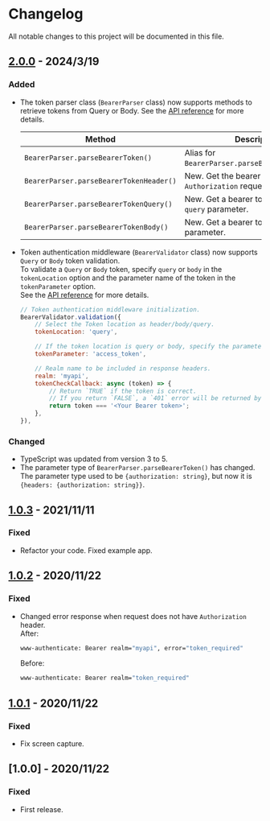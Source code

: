 # Changelog
All notable changes to this project will be documented in this file.

## [2.0.0] - 2024/3/19
### Added
- The token parser class (`BearerParser` class) now supports methods to retrieve tokens from Query or Body.
    See the [API reference](API.md) for more details.

    |Method|Description|
    |--|--|
    |`BearerParser.parseBearerToken()`|Alias for `BearerParser.parseBearerTokenHeader`.|
    |`BearerParser.parseBearerTokenHeader()`|New. Get the bearer token from the `Authorization` request header.|
    |`BearerParser.parseBearerTokenQuery()`|New. Get a bearer token from the `query` parameter.|
    |`BearerParser.parseBearerTokenBody()`|New. Get a bearer token from the `body` parameter.|
- Token authentication middleware (`BearerValidator` class) now supports `Query` or `Body` token validation.  
    To validate a `Query` or `Body` token, specify `query` or `body` in the `tokenLocation` option and the parameter name of the token in the `tokenParameter` option.  
    See the [API reference](API.md) for more details.

    ```js
    // Token authentication middleware initialization.
    BearerValidator.validation({
        // Select the Token location as header/body/query.
        tokenLocation: 'query',

        // If the token location is query or body, specify the parameter name of the token.
        tokenParameter: 'access_token',

        // Realm name to be included in response headers.
        realm: 'myapi',
        tokenCheckCallback: async (token) => {
            // Return `TRUE` if the token is correct.
            // If you return `FALSE`, a `401` error will be returned by the `BearerValidator.validation` middleware.
            return token === '<Your Bearer token>';
        },
    }),
    ```

### Changed
- TypeScript was updated from version 3 to 5.
- The parameter type of `BearerParser.parseBearerToken()` has changed.  
    The parameter type used to be `{authorization: string}`, but now it is `{headers: {authorization: string}}`.

## [1.0.3] - 2021/11/11
### Fixed
- Refactor your code. Fixed example app.

## [1.0.2] - 2020/11/22
### Fixed
- Changed error response when request does not have `Authorization` header.  
    After:  
    ```sh
    www-authenticate: Bearer realm="myapi", error="token_required"
    ```

    Before:  
    ```sh
    www-authenticate: Bearer realm="token_required"
    ```

## [1.0.1] - 2020/11/22
### Fixed
- Fix screen capture.

## [1.0.0] - 2020/11/22
### Fixed
- First release.

[1.0.1]: https://github.com/takuya-motoshima/bearer-token-parser/compare/v1.0.0...v1.0.1
[1.0.2]: https://github.com/takuya-motoshima/bearer-token-parser/compare/v1.0.1...v1.0.2
[1.0.3]: https://github.com/takuya-motoshima/bearer-token-parser/compare/v1.0.2...v1.0.3
[2.0.0]: https://github.com/takuya-motoshima/bearer-token-parser/compare/v1.0.3...v2.0.0